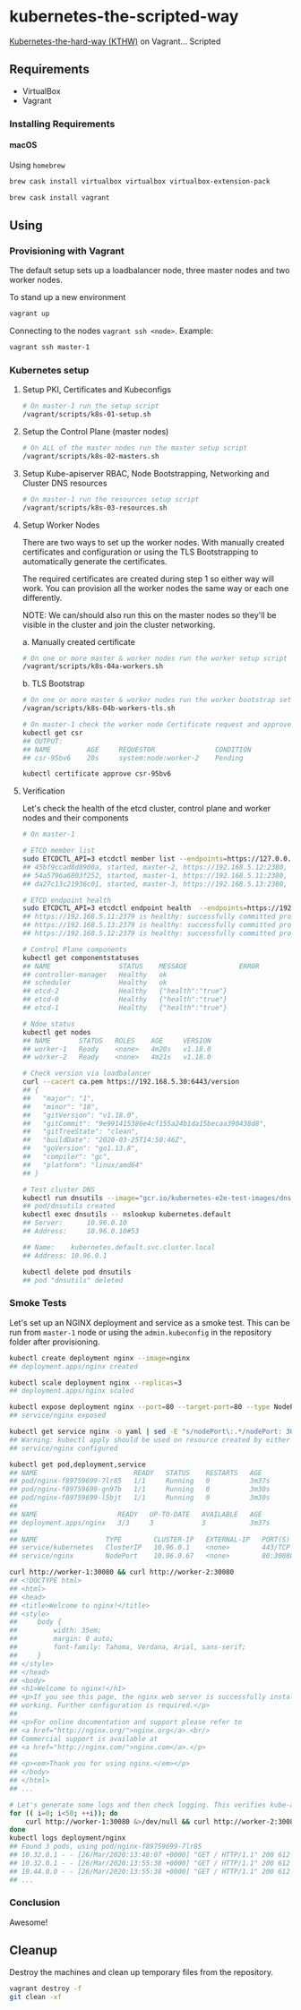 # kubernetes-the-scripted-way

[Kubernetes-the-hard-way (KTHW)](https://github.com/kelseyhightower/kubernetes-the-hard-way) on Vagrant... Scripted

## Requirements

* VirtualBox
* Vagrant

### Installing Requirements

#### macOS

Using `homebrew`

```bash
brew cask install virtualbox virtualbox virtualbox-extension-pack

brew cask install vagrant
```

## Using

### Provisioning with Vagrant

The default setup sets up a loadbalancer node, three master nodes and two worker nodes.

To stand up a new environment

```bash
vagrant up
```

Connecting to the nodes `vagrant ssh <node>`. Example:

```bash
vagrant ssh master-1
```

### Kubernetes setup

1. Setup PKI, Certificates and Kubeconfigs

    ```bash
    # On master-1 run the setup script
    /vagrant/scripts/k8s-01-setup.sh
    ```

2. Setup the Control Plane (master nodes)

    ```bash
    # On ALL of the master nodes run the master setup script
    /vagrant/scripts/k8s-02-masters.sh
    ```

3. Setup Kube-apiserver RBAC, Node Bootstrapping, Networking and Cluster DNS resources

    ```bash
    # On master-1 run the resources setup script
    /vagrant/scripts/k8s-03-resources.sh
    ```

4. Setup Worker Nodes

    There are two ways to set up the worker nodes. With manually created certificates and configuration or using the TLS Bootstrapping to automatically generate the certificates.

    The required certificates are created during step 1 so either way will work. You can provision all the worker nodes the same way or each one differently.

    NOTE: We can/should also run this on the master nodes so they'll be visible in the cluster and join the cluster networking.

    a. Manually created certificate

    ```bash
    # On one or more master & worker nodes run the worker setup script
    /vagrant/scripts/k8s-04a-workers.sh
    ```

    b. TLS Bootstrap

    ```bash
    # On one or more master & worker nodes run the worker bootstrap setup script
    /vagran/scripts/k8s-04b-workers-tls.sh

    # On master-1 check the worker node Certificate request and approve it
    kubectl get csr
    ## OUTPUT:
    ## NAME         AGE     REQUESTOR               CONDITION
    ## csr-95bv6    20s     system:node:worker-2    Pending

    kubectl certificate approve csr-95bv6
    ```

5. Verification

    Let's check the health of the etcd cluster, control plane and worker nodes and their components

    ```bash
    # On master-1

    # ETCD member list
    sudo ETCDCTL_API=3 etcdctl member list --endpoints=https://127.0.0.1:2379 --cacert=/etc/etcd/ca.pem --cert=/etc/etcd/etcd-server.pem --key=/etc/etcd/etcd-server-key.pem
    ## 45bf9ccad8d8900a, started, master-2, https://192.168.5.12:2380, https://192.168.5.12:2379, false
    ## 54a5796a6803f252, started, master-1, https://192.168.5.11:2380, https://192.168.5.11:2379, false
    ## da27c13c21936c01, started, master-3, https://192.168.5.13:2380, https://192.168.5.13:2379, false

    # ETCD endpoint health
    sudo ETCDCTL_API=3 etcdctl endpoint health  --endpoints=https://192.168.5.11:2379,https://192.168.5.12:2379,https://192.168.5.13:2379 --cacert=/etc/etcd/ca.pem --cert=/etc/etcd/etcd-server.pem --key=/etc/etcd/etcd-server-key.pem
    ## https://192.168.5.11:2379 is healthy: successfully committed proposal: took = 11.698581ms
    ## https://192.168.5.13:2379 is healthy: successfully committed proposal: took = 12.404629ms
    ## https://192.168.5.12:2379 is healthy: successfully committed proposal: took = 17.80096ms

    # Control Plane components
    kubectl get componentstatuses
    ## NAME                 STATUS    MESSAGE             ERROR
    ## controller-manager   Healthy   ok
    ## scheduler            Healthy   ok
    ## etcd-2               Healthy   {"health":"true"}
    ## etcd-0               Healthy   {"health":"true"}
    ## etcd-1               Healthy   {"health":"true"}

    # Ndoe status
    kubectl get nodes
    ## NAME       STATUS   ROLES    AGE     VERSION
    ## worker-1   Ready    <none>   4m20s   v1.18.0
    ## worker-2   Ready    <none>   4m21s   v1.18.0

    # Check version via loadbalancer
    curl --cacert ca.pem https://192.168.5.30:6443/version
    ## {
    ##   "major": "1",
    ##   "minor": "18",
    ##   "gitVersion": "v1.18.0",
    ##   "gitCommit": "9e991415386e4cf155a24b1da15becaa390438d8",
    ##   "gitTreeState": "clean",
    ##   "buildDate": "2020-03-25T14:50:46Z",
    ##   "goVersion": "go1.13.8",
    ##   "compiler": "gc",
    ##   "platform": "linux/amd64"
    ## }

    # Test cluster DNS
    kubectl run dnsutils --image="gcr.io/kubernetes-e2e-test-images/dnsutils:1.3" --command -- sleep 4800
    ## pod/dnsutils created
    kubectl exec dnsutils -- nslookup kubernetes.default
    ## Server:      10.96.0.10
    ## Address:     10.96.0.10#53

    ## Name:    kubernetes.default.svc.cluster.local
    ## Address: 10.96.0.1

    kubectl delete pod dnsutils
    ## pod "dnsutils" deleted
    ```

### Smoke Tests

Let's set up an NGINX deployment and service as a smoke test. This can be run from `master-1` node or using the `admin.kubeconfig` in the repository folder after provisioning.

```bash
kubectl create deployment nginx --image=nginx
## deployment.apps/nginx created

kubectl scale deployment nginx --replicas=3
## deployment.apps/nginx scaled

kubectl expose deployment nginx --port=80 --target-port=80 --type NodePort
## service/nginx exposed

kubectl get service nginx -o yaml | sed -E "s/nodePort\:.*/nodePort: 30080/" | kubectl apply -f -
## Warning: kubectl apply should be used on resource created by either kubectl create --save-config or kubectl apply
## service/nginx configured

kubectl get pod,deployment,service
## NAME                        READY   STATUS    RESTARTS   AGE
## pod/nginx-f89759699-7lr85   1/1     Running   0          3m37s
## pod/nginx-f89759699-gn97b   1/1     Running   0          3m30s
## pod/nginx-f89759699-l5bjt   1/1     Running   0          3m30s
##
## NAME                    READY   UP-TO-DATE   AVAILABLE   AGE
## deployment.apps/nginx   3/3     3            3           3m37s
##
## NAME                 TYPE        CLUSTER-IP   EXTERNAL-IP   PORT(S)        AGE
## service/kubernetes   ClusterIP   10.96.0.1    <none>        443/TCP        43m
## service/nginx        NodePort    10.96.0.67   <none>        80:30080/TCP   104s

curl http://worker-1:30080 && curl http://worker-2:30080
## <!DOCTYPE html>
## <html>
## <head>
## <title>Welcome to nginx!</title>
## <style>
##     body {
##         width: 35em;
##         margin: 0 auto;
##         font-family: Tahoma, Verdana, Arial, sans-serif;
##     }
## </style>
## </head>
## <body>
## <h1>Welcome to nginx!</h1>
## <p>If you see this page, the nginx web server is successfully installed and
## working. Further configuration is required.</p>
##
## <p>For online documentation and support please refer to
## <a href="http://nginx.org/">nginx.org</a>.<br/>
## Commercial support is available at
## <a href="http://nginx.com/">nginx.com</a>.</p>
##
## <p><em>Thank you for using nginx.</em></p>
## </body>
## </html>
## ...

# Let's generate some logs and then check logging. This verifies kube-apiserver to kubelet RBAC permissions.
for (( i=0; i<50; ++i)); do
    curl http://worker-1:30080 &>/dev/null && curl http://worker-2:30080 &>/dev/null
done
kubectl logs deployment/nginx
## Found 3 pods, using pod/nginx-f89759699-7lr85
## 10.32.0.1 - - [26/Mar/2020:13:48:07 +0000] "GET / HTTP/1.1" 200 612 "-" "curl/7.58.0" "-"
## 10.32.0.1 - - [26/Mar/2020:13:55:38 +0000] "GET / HTTP/1.1" 200 612 "-" "curl/7.58.0" "-"
## 10.44.0.0 - - [26/Mar/2020:13:55:38 +0000] "GET / HTTP/1.1" 200 612 "-" "curl/7.58.0" "-"
## ...
```

### Conclusion

Awesome!

## Cleanup

Destroy the machines and clean up temporary files from the repository.

```bash
vagrant destroy -f
git clean -xf
```
